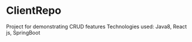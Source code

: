 # ClientRepo

Project for demonstrating CRUD features 
Technologies used: Java8, React js, SpringBoot
